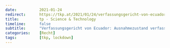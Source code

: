 ```yaml
---
date:          2021-01-24
redirect:      https://tkp.at/2021/01/24/verfassungsgericht-von-ecuador-ausnahmezustand-verfassungswidrig/
title:         tp - Science & Technology
timeline:      false
subtitle:      "Verfassungsgericht von Ecuador: Ausnahmezustand verfassungswidrig"
categories:    [Recht]
tags:          [tkp, lockdown]
---
```


